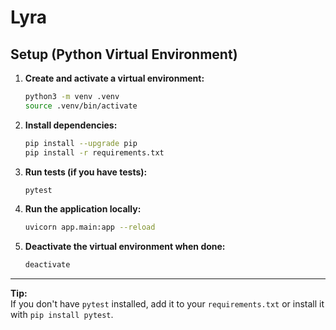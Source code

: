 # Lyra

## Setup (Python Virtual Environment)

1. **Create and activate a virtual environment:**

   ```bash
   python3 -m venv .venv
   source .venv/bin/activate
   ```

2. **Install dependencies:**

   ```bash
   pip install --upgrade pip
   pip install -r requirements.txt
   ```

3. **Run tests (if you have tests):**

   ```bash
   pytest
   ```

4. **Run the application locally:**

   ```bash
   uvicorn app.main:app --reload
   ```

5. **Deactivate the virtual environment when done:**

   ```bash
   deactivate
   ```

---
**Tip:**  
If you don't have `pytest` installed, add it to your `requirements.txt` or install it with `pip install pytest`.